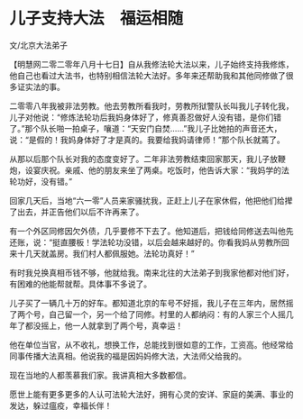 # 儿子支持大法　福运相随

文/北京大法弟子

【明慧网二零二零年八月十七日】自从我修法轮大法以来，儿子始终支持我修炼，他自己也看过大法书，也特别相信法轮大法好。多年来还帮助我和其他同修做了很多证实法的事。

二零零八年我被非法劳教。他去劳教所看我时，劳教所狱警队长叫我儿子转化我，儿子对他说：“修炼法轮功后我妈身体好了，修真善忍做好人没有错，是你们错了。”那个队长啪一拍桌子，嚷道：“天安门自焚……”我儿子比她拍的声音还大，说：“是假的！我妈身体好了才是真的。我要给我妈请律师！”那个队长就蔫了。

从那以后那个队长对我的态度变好了。二年非法劳教结束回家那天，我儿子放鞭炮，设宴庆祝。亲戚、他的朋友来坐了两桌。吃饭时，他告诉大家：“我妈学的法轮功好，没有错。”

回家几天后，当地“六一零”人员来家骚扰我，正赶上儿子在家休假，他把他们给撵了出去，并正告他们以后不许再来了。

有一个外区同修因欠外债，几乎要修不下去了。他知道后，把钱给同修送去叫他先还账，说：“挺直腰板！学法轮功没错，以后会越来越好的。你看我妈从劳教所回来十几天就盖房。我们村人都佩服她。法轮功真好！”

有时我兑换真相币钱不够，他就给我。南来北往的大法弟子到我家他都对他们好，有困难的他能帮就帮。具体事不多说了。

儿子买了一辆几十万的好车。都知道北京的车号不好摇，我儿子在三年内，居然摇了两个号，自己留一个，另一个给了同修。村里的人都纳闷：有的人家三个人摇几年了都没摇上，他一人就拿到了两个号，真幸运！

他在单位当官，从不收礼，想换工作，总能找到很如意的工作，工资高。他经常给同事传播大法真相。他说我的福是因妈妈修大法，大法师父给我的。

现在当地的人都羡慕我们家。我讲真相大多数都信。

愿世上能有更多更多的人认可法轮大法好，拥有心灵的安详、家庭的美满、事业的发达，躲过瘟疫，幸福长伴！